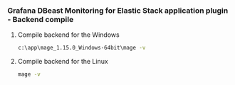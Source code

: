### Grafana DBeast Monitoring for Elastic Stack application plugin - Backend compile

1. Compile backend for the Windows

   ```bash
   c:\app\mage_1.15.0_Windows-64bit\mage -v
   ```

2. Compile backend for the Linux

   ```bash
   mage -v
   ```

